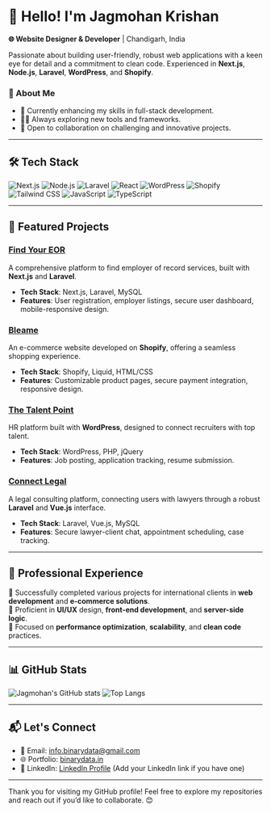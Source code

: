 # 👋 Hello! I'm Jagmohan Krishan

**🌐 Website Designer & Developer** | Chandigarh, India

Passionate about building user-friendly, robust web applications with a keen eye for detail and a commitment to clean code. Experienced in **Next.js**, **Node.js**, **Laravel**, **WordPress**, and **Shopify**.

### 🚀 About Me
- 🌱 Currently enhancing my skills in full-stack development.
- 👨‍💻 Always exploring new tools and frameworks.
- 🤝 Open to collaboration on challenging and innovative projects.

---

## 🛠️ Tech Stack

![Next.js](https://img.shields.io/badge/Next.js-%23000000.svg?style=flat&logo=nextdotjs&logoColor=white) 
![Node.js](https://img.shields.io/badge/Node.js-%23339933.svg?style=flat&logo=nodedotjs&logoColor=white)
![Laravel](https://img.shields.io/badge/Laravel-%23FF2D20.svg?style=flat&logo=laravel&logoColor=white) 
![React](https://img.shields.io/badge/React-%2320232a.svg?style=flat&logo=react&logoColor=%2361DAFB) 
![WordPress](https://img.shields.io/badge/WordPress-%23117AC9.svg?style=flat&logo=wordpress&logoColor=white) 
![Shopify](https://img.shields.io/badge/Shopify-%2385BF4B.svg?style=flat&logo=shopify&logoColor=white)
![Tailwind CSS](https://img.shields.io/badge/TailwindCSS-%2338B2AC.svg?style=flat&logo=tailwind-css&logoColor=white) 
![JavaScript](https://img.shields.io/badge/JavaScript-%23F7DF1E.svg?style=flat&logo=javascript&logoColor=black)
![TypeScript](https://img.shields.io/badge/TypeScript-%23007ACC.svg?style=flat&logo=typescript&logoColor=white)

---

## 📌 Featured Projects

### **[Find Your EOR](https://findyoureor.com/)**
A comprehensive platform to find employer of record services, built with **Next.js** and **Laravel**.
- **Tech Stack**: Next.js, Laravel, MySQL
- **Features**: User registration, employer listings, secure user dashboard, mobile-responsive design.

### **[Bleame](https://bleame.com/)**
An e-commerce website developed on **Shopify**, offering a seamless shopping experience.
- **Tech Stack**: Shopify, Liquid, HTML/CSS
- **Features**: Customizable product pages, secure payment integration, responsive design.

### **[The Talent Point](https://thetalentpoint.com/)**
HR platform built with **WordPress**, designed to connect recruiters with top talent.
- **Tech Stack**: WordPress, PHP, jQuery
- **Features**: Job posting, application tracking, resume submission.

### **[Connect Legal](https://connectlegal.ae/)**
A legal consulting platform, connecting users with lawyers through a robust **Laravel** and **Vue.js** interface.
- **Tech Stack**: Laravel, Vue.js, MySQL
- **Features**: Secure lawyer-client chat, appointment scheduling, case tracking.

---

## 💼 Professional Experience
🔹 Successfully completed various projects for international clients in **web development** and **e-commerce solutions**.  
🔹 Proficient in **UI/UX** design, **front-end development**, and **server-side logic**.  
🔹 Focused on **performance optimization**, **scalability**, and **clean code** practices.

---

## 📊 GitHub Stats

![Jagmohan's GitHub stats](https://github-readme-stats.vercel.app/api?username=binarydata123&show_icons=true&theme=radical)
![Top Langs](https://github-readme-stats.vercel.app/api/top-langs/?username=binarydata123&layout=compact&theme=radical)

---

## 📬 Let's Connect

- 📧 Email: [info.binarydata@gmail.com](mailto:info.binarydata@gmail.com)
- 🌐 Portfolio: [binarydata.in](https://www.binarydata.in)
- 💼 LinkedIn: [LinkedIn Profile](#) (Add your LinkedIn link if you have one)

---

Thank you for visiting my GitHub profile! Feel free to explore my repositories and reach out if you’d like to collaborate. 😊
